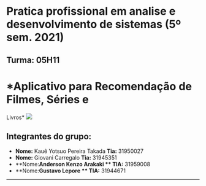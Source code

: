 # Pratica profissional em analise e desenvolvimento de sistemas (5º sem. 2021)

## Turma: 05H11

# *Aplicativo para Recomendação de Filmes, Séries e
Livros*  ![](https://culturaalternativa.com.br/wp-content/uploads/2018/02/livros-e-filmes.png)                        

## Integrantes do grupo:

* **Nome:** Kauê Yotsuo Pereira Takada **Tia:** 31950027
* **Nome:** Giovani Carregalo **Tia:** 31945351
* **Nome:**Anderson Kenzo Arakaki ** TIA:** 31959008
* **Nome:**Gustavo Lepore ** TIA:**  31944671
______________________________________

 
